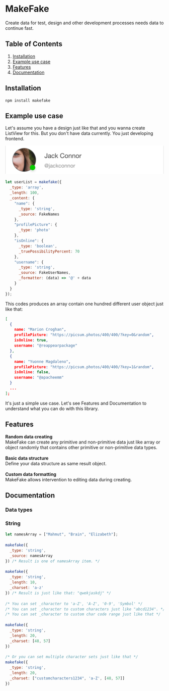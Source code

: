 # MakeFake
Create data for test, design and other development processes needs data to continue fast.

## Table of Contents
1. [Installation](#installation)<br>
2. [Example use case](#example-use-case)<br>
3. [Features](#features)<br>
4. [Documentation](#documentation)<br>

## Installation
```
npm install makefake
```
## Example use case
Let's assume you have a design just like that and you wanna create ListView for this. But you don't have data currently. You just developing frontend.

![N|DesignExample](https://raw.githubusercontent.com/mahmuttaskiran/makefake/master/images/p1.png)
```javascript
let userList = makefake({
  _type: 'array',
  _length: 100,
  _content: {
    "name": {
      _type: 'string',
      _source: FakeNames
    },
    "profilePicture": {
      _type: 'photo'
    },
    "isOnline": {
      _type: 'boolean',
      _truePossibilityPercent: 70
    },
    "username": {
      _type: 'string',
      _source: FakeUserNames,
      _formatter: (data) => '@' + data
    }
  }
});
```
This codes produces an array contain one hundred different user object just like that:
```json
[
  {
    name: "Marion Croghan",
    profilePicture: "https://picsum.photos/400/400/?key=0&random",
    isOnline: true,
    username: "@reappearpackage"
  },
  {
    name: "Yuonne Magdaleno",
    profilePicture: "https://picsum.photos/400/400/?key=1&random",
    isOnline: false,
    username: "@apacheemm"
  }
  ...
];
```
It's just a simple use case. Let's see Features and Documentation to understand what you can do with this library.

## Features
**Random data creating**<br>
MakeFake can create any primitive and non-primitive data just like array or object randomly that contains other primitive or non-primitive data types.<br><br>
**Basic data structure**<br>
Define your data structure as same result object.<br><br>
**Custom data formatting**<br>
MakeFake allows intervention to editing data during creating.


## Documentation
### Data types
### String 
```javascript
let namesArray = ["Mahmut", "Brain", "Elizabeth"];

makefake({
  _type: 'string',
  _source: namesArray
}) /* Result is one of namesArray item. */

makefake({
  _type: 'string',
  _length: 10,
  _charset: 'a-z'
}) /* Result is just like that: "qwekjaskdj" */

/* You can set _character to 'a-Z', 'A-Z', '0-9', 'Symbol' */
/* You can set _character to custom characters just like "abcd1234". */
/* You can set _character to custom char code range just like that */

makefake({
  _type: 'string',
  _length: 20,
  _charset: [48, 57]
})

/* Or you can set multiple character sets just like that */
makefake({
  _type: 'string',
  _length: 20,
  _charset: ["customcharacters1234", 'a-Z', [48, 57]]
})

```